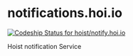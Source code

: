 notifications.hoi.io
===========

[ ![Codeship Status for hoist/notify.hoi.io](https://www.codeship.io/projects/77f6e4d0-9d03-0131-5ee9-527005147261/status?branch=master)](https://www.codeship.io/projects/17872)

Hoist notification Service
